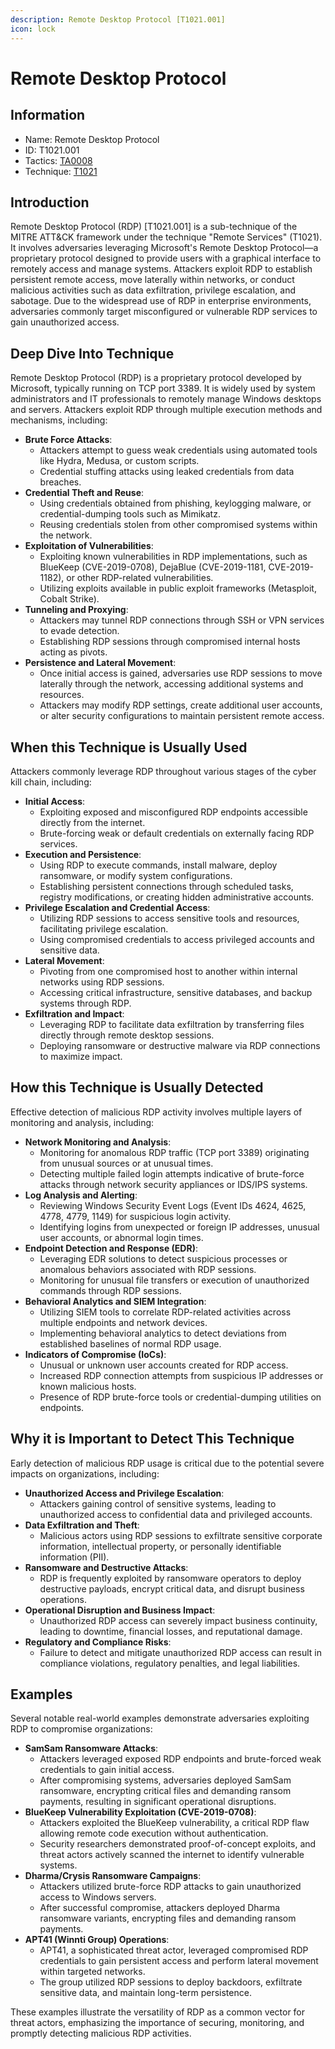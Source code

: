 ```yaml
---
description: Remote Desktop Protocol [T1021.001]
icon: lock
---
```


# Remote Desktop Protocol

## Information

- Name: Remote Desktop Protocol
- ID: T1021.001
- Tactics: [TA0008](../TA0008/TA0008.md)
- Technique: [T1021](T1021.md)

## Introduction

Remote Desktop Protocol (RDP) \[T1021.001] is a sub-technique of the MITRE ATT\&CK framework under the technique "Remote Services" (T1021). It involves adversaries leveraging Microsoft's Remote Desktop Protocol—a proprietary protocol designed to provide users with a graphical interface to remotely access and manage systems. Attackers exploit RDP to establish persistent remote access, move laterally within networks, or conduct malicious activities such as data exfiltration, privilege escalation, and sabotage. Due to the widespread use of RDP in enterprise environments, adversaries commonly target misconfigured or vulnerable RDP services to gain unauthorized access.

## Deep Dive Into Technique

Remote Desktop Protocol (RDP) is a proprietary protocol developed by Microsoft, typically running on TCP port 3389. It is widely used by system administrators and IT professionals to remotely manage Windows desktops and servers. Attackers exploit RDP through multiple execution methods and mechanisms, including:

- **Brute Force Attacks**:
  - Attackers attempt to guess weak credentials using automated tools like Hydra, Medusa, or custom scripts.
  - Credential stuffing attacks using leaked credentials from data breaches.
- **Credential Theft and Reuse**:
  - Using credentials obtained from phishing, keylogging malware, or credential-dumping tools such as Mimikatz.
  - Reusing credentials stolen from other compromised systems within the network.
- **Exploitation of Vulnerabilities**:
  - Exploiting known vulnerabilities in RDP implementations, such as BlueKeep (CVE-2019-0708), DejaBlue (CVE-2019-1181, CVE-2019-1182), or other RDP-related vulnerabilities.
  - Utilizing exploits available in public exploit frameworks (Metasploit, Cobalt Strike).
- **Tunneling and Proxying**:
  - Attackers may tunnel RDP connections through SSH or VPN services to evade detection.
  - Establishing RDP sessions through compromised internal hosts acting as pivots.
- **Persistence and Lateral Movement**:
  - Once initial access is gained, adversaries use RDP sessions to move laterally through the network, accessing additional systems and resources.
  - Attackers may modify RDP settings, create additional user accounts, or alter security configurations to maintain persistent remote access.

## When this Technique is Usually Used

Attackers commonly leverage RDP throughout various stages of the cyber kill chain, including:

- **Initial Access**:
  - Exploiting exposed and misconfigured RDP endpoints accessible directly from the internet.
  - Brute-forcing weak or default credentials on externally facing RDP services.
- **Execution and Persistence**:
  - Using RDP to execute commands, install malware, deploy ransomware, or modify system configurations.
  - Establishing persistent connections through scheduled tasks, registry modifications, or creating hidden administrative accounts.
- **Privilege Escalation and Credential Access**:
  - Utilizing RDP sessions to access sensitive tools and resources, facilitating privilege escalation.
  - Using compromised credentials to access privileged accounts and sensitive data.
- **Lateral Movement**:
  - Pivoting from one compromised host to another within internal networks using RDP sessions.
  - Accessing critical infrastructure, sensitive databases, and backup systems through RDP.
- **Exfiltration and Impact**:
  - Leveraging RDP to facilitate data exfiltration by transferring files directly through remote desktop sessions.
  - Deploying ransomware or destructive malware via RDP connections to maximize impact.

## How this Technique is Usually Detected

Effective detection of malicious RDP activity involves multiple layers of monitoring and analysis, including:

- **Network Monitoring and Analysis**:
  - Monitoring for anomalous RDP traffic (TCP port 3389) originating from unusual sources or at unusual times.
  - Detecting multiple failed login attempts indicative of brute-force attacks through network security appliances or IDS/IPS systems.
- **Log Analysis and Alerting**:
  - Reviewing Windows Security Event Logs (Event IDs 4624, 4625, 4778, 4779, 1149) for suspicious login activity.
  - Identifying logins from unexpected or foreign IP addresses, unusual user accounts, or abnormal login times.
- **Endpoint Detection and Response (EDR)**:
  - Leveraging EDR solutions to detect suspicious processes or anomalous behaviors associated with RDP sessions.
  - Monitoring for unusual file transfers or execution of unauthorized commands through RDP sessions.
- **Behavioral Analytics and SIEM Integration**:
  - Utilizing SIEM tools to correlate RDP-related activities across multiple endpoints and network devices.
  - Implementing behavioral analytics to detect deviations from established baselines of normal RDP usage.
- **Indicators of Compromise (IoCs)**:
  - Unusual or unknown user accounts created for RDP access.
  - Increased RDP connection attempts from suspicious IP addresses or known malicious hosts.
  - Presence of RDP brute-force tools or credential-dumping utilities on endpoints.

## Why it is Important to Detect This Technique

Early detection of malicious RDP usage is critical due to the potential severe impacts on organizations, including:

- **Unauthorized Access and Privilege Escalation**:
  - Attackers gaining control of sensitive systems, leading to unauthorized access to confidential data and privileged accounts.
- **Data Exfiltration and Theft**:
  - Malicious actors using RDP sessions to exfiltrate sensitive corporate information, intellectual property, or personally identifiable information (PII).
- **Ransomware and Destructive Attacks**:
  - RDP is frequently exploited by ransomware operators to deploy destructive payloads, encrypt critical data, and disrupt business operations.
- **Operational Disruption and Business Impact**:
  - Unauthorized RDP access can severely impact business continuity, leading to downtime, financial losses, and reputational damage.
- **Regulatory and Compliance Risks**:
  - Failure to detect and mitigate unauthorized RDP access can result in compliance violations, regulatory penalties, and legal liabilities.

## Examples

Several notable real-world examples demonstrate adversaries exploiting RDP to compromise organizations:

- **SamSam Ransomware Attacks**:
  - Attackers leveraged exposed RDP endpoints and brute-forced weak credentials to gain initial access.
  - After compromising systems, adversaries deployed SamSam ransomware, encrypting critical files and demanding ransom payments, resulting in significant operational disruptions.
- **BlueKeep Vulnerability Exploitation (CVE-2019-0708)**:
  - Attackers exploited the BlueKeep vulnerability, a critical RDP flaw allowing remote code execution without authentication.
  - Security researchers demonstrated proof-of-concept exploits, and threat actors actively scanned the internet to identify vulnerable systems.
- **Dharma/Crysis Ransomware Campaigns**:
  - Attackers utilized brute-force RDP attacks to gain unauthorized access to Windows servers.
  - After successful compromise, attackers deployed Dharma ransomware variants, encrypting files and demanding ransom payments.
- **APT41 (Winnti Group) Operations**:
  - APT41, a sophisticated threat actor, leveraged compromised RDP credentials to gain persistent access and perform lateral movement within targeted networks.
  - The group utilized RDP sessions to deploy backdoors, exfiltrate sensitive data, and maintain long-term persistence.

These examples illustrate the versatility of RDP as a common vector for threat actors, emphasizing the importance of securing, monitoring, and promptly detecting malicious RDP activities.
